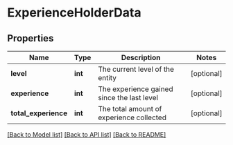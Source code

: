 # ExperienceHolderData

## Properties
Name | Type | Description | Notes
------------ | ------------- | ------------- | -------------
**level** | **int** | The current level of the entity | [optional] 
**experience** | **int** | The experience gained since the last level | [optional] 
**total_experience** | **int** | The total amount of experience collected | [optional] 

[[Back to Model list]](../README.md#documentation-for-models) [[Back to API list]](../README.md#documentation-for-api-endpoints) [[Back to README]](../README.md)


